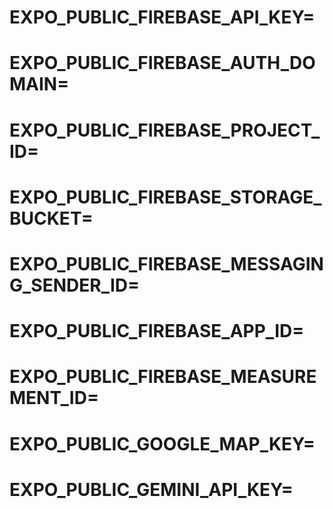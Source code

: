 # EXPO_PUBLIC_FIREBASE_API_KEY=
 # EXPO_PUBLIC_FIREBASE_AUTH_DOMAIN=
# EXPO_PUBLIC_FIREBASE_PROJECT_ID=
# EXPO_PUBLIC_FIREBASE_STORAGE_BUCKET=
 # EXPO_PUBLIC_FIREBASE_MESSAGING_SENDER_ID=
 # EXPO_PUBLIC_FIREBASE_APP_ID=
# EXPO_PUBLIC_FIREBASE_MEASUREMENT_ID=
# EXPO_PUBLIC_GOOGLE_MAP_KEY=
# EXPO_PUBLIC_GEMINI_API_KEY=
